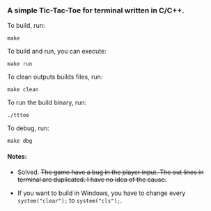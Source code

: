 ### A simple Tic-Tac-Toe for terminal written in C/C++.

To build, run:

	make
	
To build and run, you can execute:

	make run
	
To clean outputs builds files, run:

	make clean
	
To run the build binary, run:
	
	./tttoe

To debug, run:

	make dbg

#### Notes:

* Solved. ~~The game have a bug in the player input. The out lines in terminal are duplicated. I have no idea of the cause.~~


* If you want to build in Windows, you have to 
change every `system("clear");` to 
`system("cls");`.
